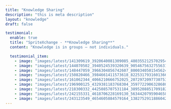 ```yaml
---
title: "Knowledge Sharing"
description: "this is meta description"
layout: "knowledge"
draft: false

testimonial:
  enable: true
  title: "SpriteXchange - **Knowledge Sharing**"
  content: "Knowledge is in groups — not individuals."

  testimonial_item:
    - image: "images/latest/141309619_3920640081309085_4803552125702954350_n.jpg"
    - image: "images/latest/144070502_3940524539320639_9054675632755631163_n.jpg"
    - image: "images/latest/148447059_3966304856742607_8000340501545624909_n.jpg"
    - image: "images/latest/150820466_3984661411573618_8225317931601366003_n.jpg"
    - image: "images/latest/161062344_4066210666752025_2072972097730753784_n.jpg"
    - image: "images/latest/196900125_4329381183768304_359772290632868001_n.png"
    - image: "images/latest/218300332_4425085707531184_3895208851709182707_n.png"
    - image: "images/latest/242155331_4618706228169130_5634420795904658548_n.jpg"
    - image: "images/latest/243123549_4654605884579164_1382752911886042047_n.png"
---
```

